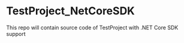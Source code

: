 # TestProject_NetCoreSDK
This repo will contain source code of TestProject with .NET Core SDK support
